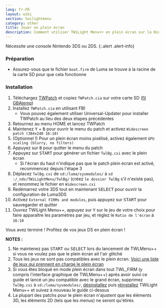 ```yaml
---
lang: fr-FR
layout: wiki
section: twilightmenu
category: other
title: Jouer en plein écran
description: Comment utiliser TWiLight Menu++ en plein écran sur la Nintendo 3DS
---
```


Nécessite une console Nintendo 3DS ou 2DS.
{:.alert .alert-info}

### Préparation
- Assurez-vous que le fichier `boot.firm` de Luma se trouve à la racine de la carte SD pour que cela fonctionne

### Installation
1. Téléchargez [TWPatch](https://db.universal-team.net/assets/files/TWPatch.cia) et copiez `TWPatch.cia` sur votre carte SD ([fil GBAtemp](https://gbatemp.net/threads/twpatcher-ds-i-mode-screen-filters-and-patches.542694/))
1. Installez `TWPatch.cia` en utilisant FBI
   - Vous pouvez également utiliser Universal-Updater pour installer TWPatch au lieu des deux étapes précédentes
1. Retournez au menu HOME et lancez TWPatch
1. Maintenez <kbd class="face">Y</kbd> + <kbd class="face">B</kbd> pour ouvrir le menu du patch et activez `Widescreen patch (384x240 16:10)`
1. (Optionnel !) Pour un plein écran moins pixélisé, activez également `GPU scaling (blurry, no filters)`
1. Appuyez sur <kbd class="face">B</kbd> pour quitter le menu du patch
1. Appuyez sur <kbd>START</kbd> pour générer un fichier `TwlBg.cxi` avec le plein écran
   - Si l'écran du haut n'indique pas que le patch plein écran est activé, recommencez depuis l'étape 3
1. Déplacez `TwlBg.cxi` de `sd:/luma/sysmodules/` à `sd :/_nds/TWiLightMenu/TwlBg/` (créez `le dossier TwlBg` s'il n'existe pas), et renommez le fichier en `Widescreen.cxi`
1. Redémarrez votre 3DS tout en maintenant <kbd>SELECT</kbd> pour ouvrir la configuration de Luma3DS
1. Activez `External FIRMs and modules`, puis appuyez sur <kbd>START</kbd> pour sauvegarder et quitter
1. Ouvrez TWiLight Menu++, appuyez sur <kbd class="face">Y</kbd> sur le jeu de votre choix pour faire apparaître les paramètres par jeu, et réglez le `Ratio de l'écran` à `16:10`

Vous avez terminé ! Profitez de vos jeux DS en plein écran !

**NOTES :**
1. Ne maintenez pas <kbd>START</kbd> ou <kbd>SELECT</kbd> lors du lancement de TWLMenu++ si vous ne voulez pas que le plein écran ait l'air glitché
1. Tous les jeux ne sont pas compatibles avec le plein écran. [Voici une liste de jeux qui prennent en charge le plein écran](https://github.com/DS-Homebrew/TWiLightMenu/blob/master/7zfile/3DS%20-%20CFW%20users/Games%20supported%20with%20widescreen.txt)
1. Si vous êtes bloqué en mode plein écran dans tout TWL_FIRM (y compris l'interface graphique de TWLMenu++) après avoir suivi ce guide et lancé un jeu compatible avec le grand écran, supprimez `TwlBg.cxi` à `sd:/luma/sysmodules/`, [désinstallez](https://wiki.ds-homebrew.com/twilightmenu/uninstalling-3ds) puis [réinstallez](https://wiki.ds-homebrew.com/twilightmenu/installing-3ds) TWiLight Menu++ et suivez à nouveau le guide ci-dessus
1. La plupart des patchs pour le plein écran n'ajustent que les éléments 3D, les éléments 2D (tels que les menus) ne seront qu'étirés
